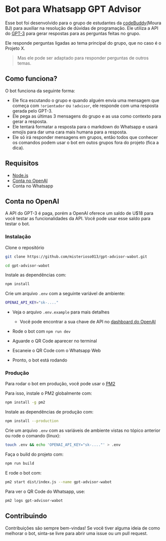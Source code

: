 # Bot para Whatsapp GPT Advisor
Esse bot foi desenvolvido para o grupo de estudantes da [codeBuddy](https://codebuddy.com.br/)(Moura BJ) para auxiliar na resolução de dúvidas de programação. Ele utiliza a API do [GPT-3](https://openai.com/blog/openai-api/) para gerar respostas para as perguntas feitas no grupo.

Ele responde perguntas ligadas ao tema principal do grupo, que no caso é o Projeto X.

> Mas ele pode ser adaptado para responder perguntas de outros temas.

## Como funciona?
O bot funciona da seguinte forma:
- Ele fica escutando o grupo e quando alguém envia uma mensagem que começa com `!orientador` ou `!advisor`, ele responde com uma resposta gerada pelo GPT-3.
- Ele pega as últimas 3 mensagens do grupo e as usa como contexto para gerar a resposta.
- Ele tentará formatar a resposta para o markdown do Whatsapp e usará emojis para dar uma cara mais humana para a resposta.
- Ele só irá responder mensagens em grupos, então todos que conhecer os comandos podem usar o bot em outos grupos fora do projeto (fica a dica).

## Requisitos
- [Node.js](https://nodejs.org/en/)
- [Conta no OpenAI](https://platform.openai.com/)
- Conta no Whatsapp

## Conta no OpenAI
A API do GPT-3 é paga, porém a OpenAI oferece um saldo de U$18 para você testar as funcionalidades da API. Você pode usar esse saldo para testar o bot.
### Instalação
Clone o repositório
```bash
git clone https://github.com/misterioso013/gpt-advisor-wabot.git

cd gpt-advisor-wabot
```
Instale as dependências com:
```bash
npm install
```

Crie um arquivo `.env` com a seguinte variável de ambiente:
```bash
OPENAI_API_KEY="sk-...."
```
- Veja o arquivo `.env.example` para mais detalhes
  - Você pode encontrar a sua chave de API no [dashboard do OpenAI](https://platform.openai.com/account/api-keys)
- Rode o bot com `npm run dev`

- Aguarde o QR Code aparecer no terminal
- Escaneie o QR Code com o Whatsapp Web
- Pronto, o bot está rodando

### Produção

Para rodar o bot em produção, você pode usar o [PM2](https://pm2.keymetrics.io/)

Para isso, instale o PM2 globalmente com:
```bash
npm install -g pm2
```
Instale as dependências de produção com:
```bash
npm install --production
```
Crie um arquivo `.env` com as variáveis de ambiente vistas no tópico anterior ou rode o comando (linux):
```bash
touch .env && echo 'OPENAI_API_KEY="sk-...."' > .env
```

Faça o build do projeto com:
```bash
npm run build
```
E rode o bot com:
```bash
pm2 start dist/index.js --name gpt-advisor-wabot
```
Para ver o QR Code do Whatsapp, use:
```bash
pm2 logs gpt-advisor-wabot
```

## Contribuindo
Contribuições são sempre bem-vindas! Se você tiver alguma ideia de como melhorar o bot, sinta-se livre para abrir uma issue ou um pull request.